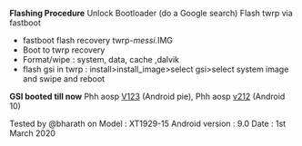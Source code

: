 **Flashing Procedure**
Unlock Bootloader (do a Google search)
Flash twrp via fastboot
* fastboot flash recovery twrp-*messi*.IMG
* Boot to twrp recovery
* Format/wipe : system, data, cache ,dalvik
* flash gsi in twrp : install>install_image>select gsi>select system image and swipe and reboot


**GSI booted till now**
Phh aosp [V123](https://github.com/phhusson/treble_experimentations/releases/download/v123/system-arm64-ab-vanilla-nosu.img.xz) (Android pie),
Phh aosp [v212](https://github.com/phhusson/treble_experimentations/releases/download/v212/system-quack-arm64-ab-vanilla.img.xz) (Android 10)




Tested by @bharath on
Model : XT1929-15
Android version : 9.0
Date : 1st March 2020


